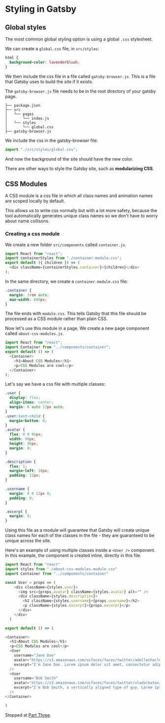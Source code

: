 # Styling in Gatsby

## Global styles

The most common global styling option is using a global `.css` stylesheet.

We can create a `global.css` file, in `src/styles`:

```css
html {
  background-color: lavenderblush;
}
```

We then include the css file in a file called `gatsby-browser.js`. This is a file that Gatsby uses to build the site if it exists.

The `gatsby-browser.js` file needs to be in the root directory of your gatsby page.

```
├── package.json
├── src
│   └── pages
│       └── index.js
│   └── styles
│       └── global.css
├── gatsby-browser.js
```

We include the css in the gatsby-browser file:

```js
import "./src/styles/global.css";
```

And now the background of the site should have the new color.

There are other ways to style the Gatsby site, such as **modularizing CSS**.

## CSS Modules

A CSS module is a css file in which all class names and animation names are scoped locally by default.

This allows us to write css normally but with a lot more safety, because the tool automatically generates unique class names so we don't have to worry about name collisons.

### Creating a css module

We create a new folder `src/components` called `container.js`.

```js
import React from "react";
import containerStyles from "./container.module.css";
export default ({ children }) => (
  <div className={containerStyles.container}>{children}</div>
);
```

In the same directory, we create a `container.module.css` file:

```css
.container {
  margin: 3rem auto;
  max-width: 600px;
}
```

The file ends with `module.css`. This tells Gatsby that this file should be processed as a CSS module rather than plain CSS.

Now let's use this module in a page. We create a new page component called `about-css-modules.js`.

```js
import React from "react";
import Container from "../components/container";
export default () => (
  <Container>
    <h1>About CSS Modules</h1>
    <p>CSS Modules are cool</p>
  </Container>
);
```

Let's say we have a css file with multiple classes:

```css
.user {
  display: flex;
  align-items: center;
  margin: 0 auto 12px auto;
}
.user:last-child {
  margin-bottom: 0;
}
.avatar {
  flex: 0 0 96px;
  width: 96px;
  height: 96px;
  margin: 0;
}

.description {
  flex: 1;
  margin-left: 18px;
  padding: 12px;
}

.username {
  margin: 0 0 12px 0;
  padding: 0;
}

.excerpt {
  margin: 0;
}
```

Using this file as a module will guarantee that Gatsby will create unique class names for each of the classes in the file - they are guaranteed to be unique across the site.

Here's an example of using multiple classes inside a `<User />` component. In this example, the component is created inline, directly in this file.

```javascript
import React from "react"
import styles from "./about-css-modules.module.css"
import Container from "../components/container"

const User = props => (
    <div className={styles.user}>
      <img src={props.avatar} className={styles.avatar} alt="" />
      <div className={styles.description}>
        <h2 className={styles.username}>{props.username}</h2>
        <p className={styles.excerpt}>{props.excerpt}</p>
      </div>
    </div>
  )

export default () => (

<Container>
  <h1>About CSS Modules</h1>
  <p>CSS Modules are cool</p>
  <User
    username="Jane Doe"
    avatar="https://s3.amazonaws.com/uifaces/faces/twitter/adellecharles/128.jpg"
    excerpt="I'm Jane Doe. Lorem ipsum dolor sit amet, consectetur adipisicing elit."
  />
  <User
    username="Bob Smith"
    avatar="https://s3.amazonaws.com/uifaces/faces/twitter/vladarbatov/128.jpg"
    excerpt="I'm Bob Smith, a vertically aligned type of guy. Lorem ipsum dolor sit amet, consectetur adipisicing elit."
  />
</Container>

)
```

Stopped at [Part Three](https://www.gatsbyjs.org/tutorial/part-three/).

